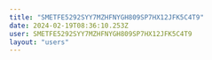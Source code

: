 ```yaml
---
title: "SMETFE5292SYY7MZHFNYGH809SP7HX12JFK5C4T9"
date: 2024-02-19T08:36:10.253Z
user: SMETFE5292SYY7MZHFNYGH809SP7HX12JFK5C4T9
layout: "users"
---
```

    